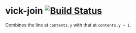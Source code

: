# vick-join [![Build Status](https://travis-ci.org/czipperz/vick-join.svg?branch=master)](https://travis-ci.org/czipperz/vick-join)

Combines the line at `contents.y` with that at `contents.y + 1`.
